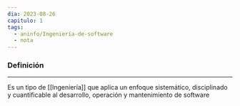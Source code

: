 ```yaml
---
dia: 2023-08-26
capitulo: 1
tags:
  - aninfo/Ingeniería-de-software
  - nota
---
```

### Definición
---
Es un tipo de [[Ingeniería]] que aplica un enfoque sistemático, disciplinado y cuantificable al desarrollo, operación y mantenimiento de software